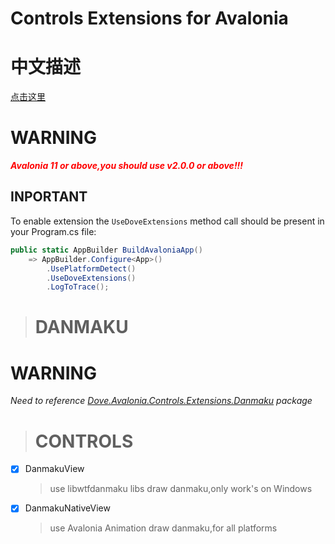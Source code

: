 # Controls Extensions for Avalonia

# 中文描述
[点击这里](/readme-zh.md)

# WARNING
**<span style="color:red;">_Avalonia 11 or above,you should use v2.0.0 or above!!!_</span>**

## INPORTANT
To enable extension the `UseDoveExtensions` method call should be present in your Program.cs file:

```csharp
public static AppBuilder BuildAvaloniaApp()
    => AppBuilder.Configure<App>()
        .UsePlatformDetect()
        .UseDoveExtensions()
        .LogToTrace();
```

> # DANMAKU

# WARNING
_Need to reference [Dove.Avalonia.Controls.Extensions.Danmaku](https://www.nuget.org/packages/Dove.Avalonia.Controls.Extensions.Danmaku/) package_

> # CONTROLS

- [x] DanmakuView
  > use libwtfdanmaku libs draw danmaku,only work's on Windows

- [x] DanmakuNativeView
  > use Avalonia Animation draw danmaku,for all platforms 